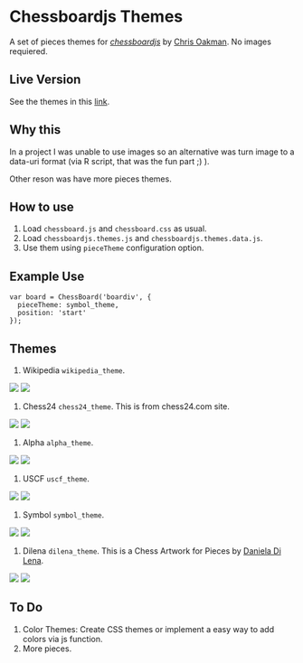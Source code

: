 # Chessboardjs Themes

A set of pieces themes for [*chessboardjs*](http://chessboardjs.com/) by [Chris Oakman](https://github.com/oakmac). No images requiered.

## Live Version

See the themes in this [link](https://rawgit.com/jbkunst/chessboardjs-themes/master/index.html). 

## Why this

In a project I was unable to use images so an alternative was turn 
image to a data-uri format (via R script, that was the fun part ;) ).

Other reson was have more pieces themes.

## How to use

1. Load `chessboard.js` and `chessboard.css` as usual.
2. Load `chessboardjs.themes.js` and `chessboardjs.themes.data.js`.
3. Use them using `pieceTheme` configuration option.

## Example Use

```
var board = ChessBoard('boardiv', {
  pieceTheme: symbol_theme,
  position: 'start'
});
```

## Themes

1. Wikipedia `wikipedia_theme`.

![](https://raw.githubusercontent.com/jbkunst/chessboardjs-themes/master/chesspieces/wikipedia/bB.png)
![](https://raw.githubusercontent.com/jbkunst/chessboardjs-themes/master/chesspieces/wikipedia/wQ.png)

1. Chess24 `chess24_theme`. This is from chess24.com site.

![](https://raw.githubusercontent.com/jbkunst/chessboardjs-themes/master/chesspieces/chess24/bB.png)
![](https://raw.githubusercontent.com/jbkunst/chessboardjs-themes/master/chesspieces/chess24/wQ.png)

1. Alpha `alpha_theme`.

![](https://raw.githubusercontent.com/jbkunst/chessboardjs-themes/master/chesspieces/alpha/bB.png)
![](https://raw.githubusercontent.com/jbkunst/chessboardjs-themes/master/chesspieces/alpha/wQ.png)

1. USCF `uscf_theme`.

![](https://raw.githubusercontent.com/jbkunst/chessboardjs-themes/master/chesspieces/uscf/bB.png)
![](https://raw.githubusercontent.com/jbkunst/chessboardjs-themes/master/chesspieces/uscf/wQ.png)


1. Symbol `symbol_theme`.

![](https://raw.githubusercontent.com/jbkunst/chessboardjs-themes/master/chesspieces/symbol/bB.png)
![](https://raw.githubusercontent.com/jbkunst/chessboardjs-themes/master/chesspieces/symbol/wQ.png)

1. Dilena `dilena_theme`. This is a Chess Artwork for Pieces by [Daniela Di Lena](http://www.dilena.de/161491/1618285/work/chess-pieces-and-board).

![](https://raw.githubusercontent.com/jbkunst/chessboardjs-themes/master/chesspieces/dilena/bB.png)
![](https://raw.githubusercontent.com/jbkunst/chessboardjs-themes/master/chesspieces/dilena/wQ.png)


## To Do

1. Color Themes: Create CSS themes or implement a easy way to add colors via js function.
2. More pieces.



